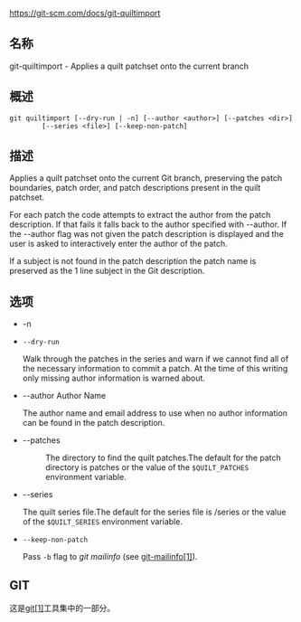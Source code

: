 https://git-scm.com/docs/git-quiltimport

## 名称

git-quiltimport - Applies a quilt patchset onto the current branch

## 概述

```
git quiltimport [--dry-run | -n] [--author <author>] [--patches <dir>]
		[--series <file>] [--keep-non-patch]
```

## 描述

Applies a quilt patchset onto the current Git branch, preserving the patch boundaries, patch order, and patch descriptions present in the quilt patchset.

For each patch the code attempts to extract the author from the patch description. If that fails it falls back to the author specified with --author. If the --author flag was not given the patch description is displayed and the user is asked to interactively enter the author of the patch.

If a subject is not found in the patch description the patch name is preserved as the 1 line subject in the Git description.

## 选项

- -n

- `--dry-run`

  Walk through the patches in the series and warn if we cannot find all of the necessary information to commit a patch. At the time of this writing only missing author information is warned about.

- --author Author Name <Author Email>

  The author name and email address to use when no author information can be found in the patch description.

- --patches <dir>

  The directory to find the quilt patches.The default for the patch directory is patches or the value of the `$QUILT_PATCHES` environment variable.

- --series <file>

  The quilt series file.The default for the series file is <patches>/series or the value of the `$QUILT_SERIES` environment variable.

- `--keep-non-patch`

  Pass `-b` flag to *git mailinfo* (see [git-mailinfo[1]](../git-mailinfo)).

## GIT

  这是[git[1]](../../Git)工具集中的一部分。